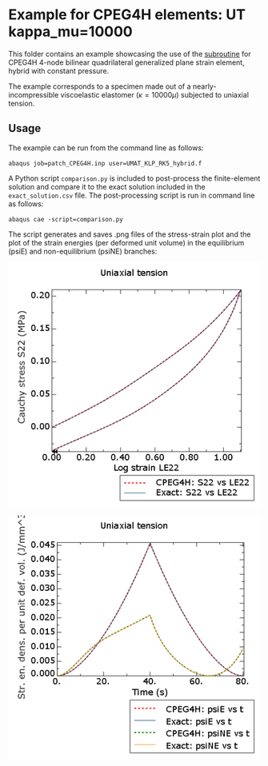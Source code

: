 # Example for CPEG4H elements: UT kappa_mu=10000

This folder contains an example showcasing the use of the [subroutine](/UMAT_KLP_RK5_hybrid.f) for CPEG4H 4-node bilinear quadrilateral generalized plane strain element, hybrid with constant pressure.

The example corresponds to a specimen made out of a nearly-incompressible viscoelastic elastomer ($\kappa=10000\mu$) subjected to uniaxial tension. 

## Usage

The example can be run from the command line as follows:
```
abaqus job=patch_CPEG4H.inp user=UMAT_KLP_RK5_hybrid.f
```

A Python script `comparison.py` is included to post-process the finite-element solution and compare it to the exact solution included in the `exact_solution.csv` file. The post-processing script is run in command line as follows:
```
abaqus cae -script=comparison.py
```
The script generates and saves .png files of the stress-strain plot and the plot of the strain energies (per deformed unit volume) in the equilibrium (psiE) and non-equilibrium (psiNE) branches:

![Stress vs strain](S22%20vs%20LE22.png)

![Energy densities](psis%20vs%20t.png)